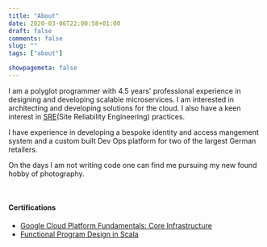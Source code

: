 ```yaml
---
title: "About"
date: 2020-03-06T22:00:58+01:00
draft: false
comments: false
slug: ""
tags: ["about"]

showpagemeta: false
---
```

I am a polyglot programmer with 4.5 years' professional experience in designing and developing scalable microservices. I am interested in architecting and developing solutions for the cloud. I also have a keen interest in [SRE](https://landing.google.com/sre/)(Site Reliability Engineering) practices.

I have experience in developing a bespoke identity and access mangement system and a custom built Dev Ops platform for two of the largest German retailers. 

On the days I am not writing code one can find me pursuing my new found hobby of photography.

<br/>

#### Certifications
- [Google Cloud Platform Fundamentals: Core Infrastructure](https://www.coursera.org/account/accomplishments/verify/S9RULTPCBRDB)
- [Functional Program Design in Scala](https://www.coursera.org/account/accomplishments/verify/EZMFM4SG6FGD)
